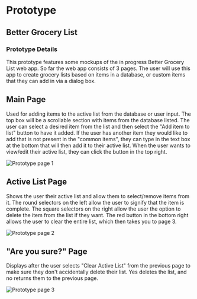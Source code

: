 # Prototype

## Better Grocery List

### Prototype Details

This prototype features some mockups of the in progress Better Grocery List web app. So far the web app consists of 3 pages. The user will use this app to create grocery lists based on items in a database, or custom items that they can add in via a dialog box. 

## Main Page

Used for adding items to the active list from the database or user input. The top box will be a scrollable section with items from the database listed. The user can select a desired item from the list and then select the "Add item to list" button to have it added. If the user has another item they would like to add that is not present in the "common items", they can type in the text box at the bottom that will then add it to their active list. When the user wants to view/edit their active list, they can click the button in the top right.

![Prototype page 1](https://github.com/user-attachments/assets/f0cb4d9e-bee6-4252-ab62-72b85dc84831)

## Active List Page

Shows the user their active list and allow them to select/remove items from it. The round selectors on the left allow the user to signify that the item is complete. The square selectors on the right allow the user the option to delete the item from the list if they want. The red button in the bottom right allows the user to clear the entire list, which then takes you to page 3.

![Prototype page 2](https://github.com/user-attachments/assets/a619f07b-2759-497a-9d7d-59f73fd255c3)

## "Are you sure?" Page

Displays after the user selects "Clear Active List" from the previous page to make sure they don't accidentally delete their list. Yes deletes the list, and no returns them to the previous page.

![Prototype page 3](https://github.com/user-attachments/assets/a11251a6-f478-420c-a6ca-8196644cf08d)
